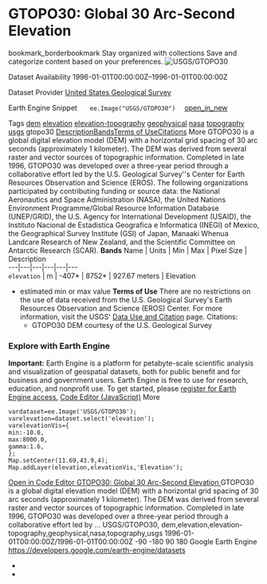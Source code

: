  
#  GTOPO30: Global 30 Arc-Second Elevation 
bookmark_borderbookmark Stay organized with collections  Save and categorize content based on your preferences.
![USGS/GTOPO30](https://developers.google.com/earth-engine/datasets/images/USGS/USGS_GTOPO30_sample.png) 

Dataset Availability
    1996-01-01T00:00:00Z–1996-01-01T00:00:00Z 

Dataset Provider
     [ United States Geological Survey ](https://www.usgs.gov/centers/eros/science/usgs-eros-archive-digital-elevation-global-30-arc-second-elevation-gtopo30) 

Earth Engine Snippet
     `    ee.Image("USGS/GTOPO30")   ` [ open_in_new ](https://code.earthengine.google.com/?scriptPath=Examples:Datasets/USGS/USGS_GTOPO30) 

Tags
     [dem](https://developers.google.com/earth-engine/datasets/tags/dem) [elevation](https://developers.google.com/earth-engine/datasets/tags/elevation) [elevation-topography](https://developers.google.com/earth-engine/datasets/tags/elevation-topography) [geophysical](https://developers.google.com/earth-engine/datasets/tags/geophysical) [nasa](https://developers.google.com/earth-engine/datasets/tags/nasa) [topography](https://developers.google.com/earth-engine/datasets/tags/topography) [usgs](https://developers.google.com/earth-engine/datasets/tags/usgs)
gtopo30
[Description](https://developers.google.com/earth-engine/datasets/catalog/USGS_GTOPO30#description)[Bands](https://developers.google.com/earth-engine/datasets/catalog/USGS_GTOPO30#bands)[Terms of Use](https://developers.google.com/earth-engine/datasets/catalog/USGS_GTOPO30#terms-of-use)[Citations](https://developers.google.com/earth-engine/datasets/catalog/USGS_GTOPO30#citations) More
GTOPO30 is a global digital elevation model (DEM) with a horizontal grid spacing of 30 arc seconds (approximately 1 kilometer). The DEM was derived from several raster and vector sources of topographic information. Completed in late 1996, GTOPO30 was developed over a three-year period through a collaborative effort led by the U.S. Geological Survey''s Center for Earth Resources Observation and Science (EROS). The following organizations participated by contributing funding or source data: the National Aeronautics and Space Administration (NASA), the United Nations Environment Programme/Global Resource Information Database (UNEP/GRID), the U.S. Agency for International Development (USAID), the Instituto Nacional de Estadistica Geografica e Informatica (INEGI) of Mexico, the Geographical Survey Institute (GSI) of Japan, Manaaki Whenua Landcare Research of New Zealand, and the Scientific Committee on Antarctic Research (SCAR).
**Bands**
Name | Units | Min | Max | Pixel Size | Description  
---|---|---|---|---|---  
`elevation` | m |  -407*  |  8752*  |  927.67 meters  | Elevation  
* estimated min or max value 
**Terms of Use**
There are no restrictions on the use of data received from the U.S. Geological Survey's Earth Resources Observation and Science (EROS) Center. For more information, visit the USGS' [Data Use and Citation](https://www.usgs.gov/centers/eros/science/usgs-eros-archive-data-use-and-citation) page.
Citations:
  * GTOPO30 DEM courtesy of the U.S. Geological Survey


### Explore with Earth Engine
**Important:** Earth Engine is a platform for petabyte-scale scientific analysis and visualization of geospatial datasets, both for public benefit and for business and government users. Earth Engine is free to use for research, education, and nonprofit use. To get started, please [register for Earth Engine access.](https://console.cloud.google.com/earth-engine)
[Code Editor (JavaScript)](https://developers.google.com/earth-engine/datasets/catalog/USGS_GTOPO30#code-editor-javascript-sample) More
```
vardataset=ee.Image('USGS/GTOPO30');
varelevation=dataset.select('elevation');
varelevationVis={
min:-10.0,
max:8000.0,
gamma:1.6,
};
Map.setCenter(11.69,43.9,4);
Map.addLayer(elevation,elevationVis,'Elevation');
```
[ Open in Code Editor ](https://code.earthengine.google.com/?scriptPath=Examples:Datasets/USGS/USGS_GTOPO30)
[ GTOPO30: Global 30 Arc-Second Elevation ](https://developers.google.com/earth-engine/datasets/catalog/USGS_GTOPO30)
GTOPO30 is a global digital elevation model (DEM) with a horizontal grid spacing of 30 arc seconds (approximately 1 kilometer). The DEM was derived from several raster and vector sources of topographic information. Completed in late 1996, GTOPO30 was developed over a three-year period through a collaborative effort led by …
USGS/GTOPO30, dem,elevation,elevation-topography,geophysical,nasa,topography,usgs 
1996-01-01T00:00:00Z/1996-01-01T00:00:00Z
-90 -180 90 180 
Google Earth Engine
https://developers.google.com/earth-engine/datasets
  * [ ](https://doi.org/https://www.usgs.gov/centers/eros/science/usgs-eros-archive-digital-elevation-global-30-arc-second-elevation-gtopo30)
  * [ ](https://doi.org/https://developers.google.com/earth-engine/datasets/catalog/USGS_GTOPO30)


